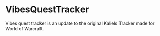 # VibesQuestTracker
Vibes quest tracker is an update to the original Kaliels Tracker made for World of Warcraft.
